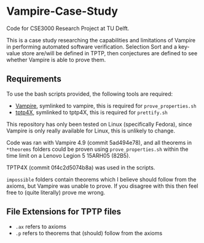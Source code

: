 # Vampire-Case-Study
Code for CSE3000 Research Project at TU Delft.

This is a case study researching the capabilities and limitations of Vampire in performing automated software verification. Selection Sort and a key-value store are/will be defined in TPTP, then conjectures are defined to see whether Vampire is able to prove them.

## Requirements
To use the bash scripts provided, the following tools are required:
- [Vampire](https://vprover.github.io/), symlinked to vampire, this is required for `prove_properties.sh`
- [tptp4X](https://github.com/TPTPWorld/TPTP4X), symlinked to tptp4X, this is required for `prettify.sh`

This repository has only been tested on Linux (specifically Fedora), since Vampire is only really available for Linux, this is unlikely to change.

Code was ran with Vampire 4.9 (commit 5ad494e78), and all theorems in `*theorems` folders could be proven using `prove_properties.sh` within the time limit on a Lenovo Legion 5 15ARH05 (82B5).

TPTP4X (commit 0f4c2d5074b8a) was used in the scripts.

`impossible` folders contain theorems which I believe should follow from the axioms, but Vampire was unable to prove. If you disagree with this then feel free to (quite literally) prove me wrong.

## File Extensions for TPTP files
- `.ax` refers to axioms
- `.p` refers to theorems that (should) follow from the axioms

